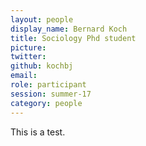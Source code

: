 ```yaml
---
layout: people
display_name: Bernard Koch
title: Sociology Phd student
picture: 
twitter: 
github: kochbj
email:
role: participant
session: summer-17
category: people
---
```

This is a test.
